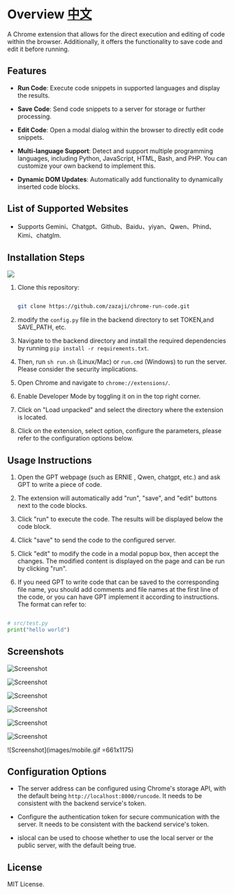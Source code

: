 # Overview [中文](readme_CN.md)

A Chrome extension that allows for the direct execution and editing of code within the browser. Additionally, it offers the functionality to save code and edit it before running.

## Features

- **Run Code**: Execute code snippets in supported languages and display the results.

- **Save Code**: Send code snippets to a server for storage or further processing.

- **Edit Code**: Open a modal dialog within the browser to directly edit code snippets.

- **Multi-language Support**: Detect and support multiple programming languages, including Python, JavaScript, HTML, Bash, and PHP. You can customize your own backend to implement this.

- **Dynamic DOM Updates**: Automatically add functionality to dynamically inserted code blocks.

## List of Supported Websites

- Supports Gemini、Chatgpt、Github、Baidu、yiyan、Qwen、Phind、Kimi、chatglm.

## Installation Steps

![](images/install.gif)

1. Clone this repository:

   ```bash

   git clone https://github.com/zazaji/chrome-run-code.git

   ```

2. modify the `config.py` file in the backend directory to set TOKEN,and SAVE_PATH, etc.

3. Navigate to the backend directory and install the required dependencies by running `pip install -r requirements.txt`.

4. Then, run `sh run.sh` (Linux/Mac) or `run.cmd` (Windows) to run the server. Please consider the security implications.

5. Open Chrome and navigate to `chrome://extensions/`.

6. Enable Developer Mode by toggling it on in the top right corner.

7. Click on "Load unpacked" and select the directory where the extension is located.

8. Click on the extension, select option, configure the parameters, please refer to the configuration options below.

## Usage Instructions

1. Open the GPT webpage (such as ERNIE , Qwen, chatgpt, etc.) and ask GPT to write a piece of code.

2. The extension will automatically add "run", "save", and "edit" buttons next to the code blocks.

3. Click "run" to execute the code. The results will be displayed below the code block.

4. Click "save" to send the code to the configured server.

5. Click "edit" to modify the code in a modal popup box, then accept the changes. The modified content is displayed on the page and can be run by clicking "run".

6. If you need GPT to write code that can be saved to the corresponding file name, you should add comments and file names at the first line of the code, or you can have GPT implement it according to instructions. The format can refer to:

```python

# src/test.py
print("hello world")
```

## Screenshots

![Screenshot](images/github.png)

![Screenshot](images/yiyan.jpg)

![Screenshot](images/qwen.jpg)

![Screenshot](images/kimi.png)

![Screenshot](images/graph.jpg)

![Screenshot](images/edit.jpg)

![Screenshot](images/mobile.gif =661x1175)

## Configuration Options

- The server address can be configured using Chrome's storage API, with the default being `http://localhost:8000/runcode`. It needs to be consistent with the backend service's token.

- Configure the authentication token for secure communication with the server. It needs to be consistent with the backend service's token.

- islocal can be used to choose whether to use the local server or the public server, with the default being true.

## License

MIT License.
